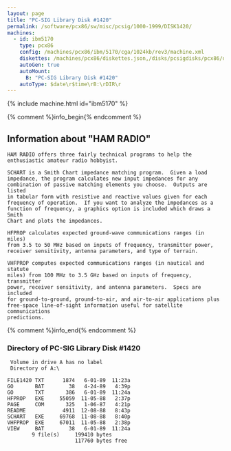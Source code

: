 ```yaml
---
layout: page
title: "PC-SIG Library Disk #1420"
permalink: /software/pcx86/sw/misc/pcsig/1000-1999/DISK1420/
machines:
  - id: ibm5170
    type: pcx86
    config: /machines/pcx86/ibm/5170/cga/1024kb/rev3/machine.xml
    diskettes: /machines/pcx86/diskettes.json,/disks/pcsigdisks/pcx86/diskettes.json
    autoGen: true
    autoMount:
      B: "PC-SIG Library Disk #1420"
    autoType: $date\r$time\rB:\rDIR\r
---
```


{% include machine.html id="ibm5170" %}

{% comment %}info_begin{% endcomment %}

## Information about "HAM RADIO"

    HAM RADIO offers three fairly technical programs to help the
    enthusiastic amateur radio hobbyist.
    
    SCHART is a Smith Chart impedance matching program.  Given a load
    impedance, the program calculates new input impedances for any
    combination of passive matching elements you choose.  Outputs are listed
    in tabular form with resistive and reactive values given for each
    frequency of operation.  If you want to analyze the impedances as a
    function of frequency, a graphics option is included which draws a Smith
    Chart and plots the impedances.
    
    HFPROP calculates expected ground-wave communications ranges (in miles)
    from 3.5 to 50 MHz based on inputs of frequency, transmitter power,
    receiver sensitivity, antenna parameters, and type of terrain.
    
    VHFPROP computes expected communications ranges (in nautical and statute
    miles) from 100 MHz to 3.5 GHz based on inputs of frequency, transmitter
    power, receiver sensitivity, and antenna parameters.  Specs are included
    for ground-to-ground, ground-to-air, and air-to-air applications plus
    free-space line-of-sight information useful for satellite communications
    predictions.
{% comment %}info_end{% endcomment %}


### Directory of PC-SIG Library Disk #1420

     Volume in drive A has no label
     Directory of A:\

    FILE1420 TXT      1874   6-01-89  11:23a
    GO       BAT        38   4-24-89   4:39p
    GO       TXT       386   6-01-89  11:24a
    HFPROP   EXE     55059  11-05-88   2:37p
    PAGE     COM       325   1-06-87   4:21p
    README            4911  12-08-88   8:43p
    SCHART   EXE     69768  11-08-88   8:40p
    VHFPROP  EXE     67011  11-05-88   2:38p
    VIEW     BAT        38   6-01-89  11:24a
            9 file(s)     199410 bytes
                          117760 bytes free
